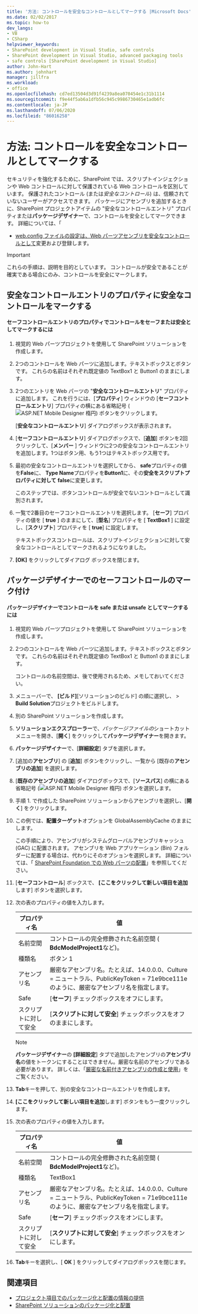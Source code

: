 ```yaml
---
title: '方法: コントロールを安全なコントロールとしてマークする |Microsoft Docs'
ms.date: 02/02/2017
ms.topic: how-to
dev_langs:
- VB
- CSharp
helpviewer_keywords:
- SharePoint development in Visual Studio, safe controls
- SharePoint development in Visual Studio, advanced packaging tools
- safe controls [SharePoint development in Visual Studio]
author: John-Hart
ms.author: johnhart
manager: jillfra
ms.workload:
- office
ms.openlocfilehash: cd7ed13504d3d91f4239a8ea070454e1c31b1114
ms.sourcegitcommit: f9e44f5ab6a1dfb56c945c9986730465e1adb6fc
ms.contentlocale: ja-JP
ms.lasthandoff: 07/06/2020
ms.locfileid: "86016258"
---
```

# <a name="how-to-mark-controls-as-safe-controls"></a>方法: コントロールを安全なコントロールとしてマークする
  セキュリティを強化するために、SharePoint では、スクリプトインジェクションや Web コントロールに対して保護されている Web コントロールを区別しています。 保護されたコントロール (または*安全なコントロール*) は、信頼されていないユーザーがアクセスできます。 パッケージにアセンブリを追加するときに、SharePoint プロジェクトアイテムの "安全なコントロールエントリ" プロパティまたは**パッケージデザイナー**で、コントロールを安全としてマークできます。 詳細については、「

- [web.config ファイルの設定](/previous-versions/office/developer/sharepoint-2007/bb802890(v=office.12))[は、Web パーツアセンブリを安全なコントロールとして](/previous-versions/office/developer/sharepoint2003/dd587360(v=office.11))変更および登録します。

> [!IMPORTANT]
> これらの手順は、説明を目的としています。 コントロールが安全であることが確実である場合にのみ、コントロールを安全にマークします。

## <a name="marking-safe-controls-in-the-safe-control-entries-property"></a>安全なコントロールエントリのプロパティに安全なコントロールをマークする

#### <a name="to-mark-controls-as-safe-or-unsafe-in-the-safe-control-entries-property"></a>セーフコントロールエントリのプロパティでコントロールをセーフまたは安全としてマークするには

1. 視覚的 Web パーツプロジェクトを使用して SharePoint ソリューションを作成します。

2. 2つのコントロールを Web パーツに追加します。テキストボックスとボタンです。 これらの名前はそれぞれ既定値の TextBox1 と Button1 のままにします。

3. 2つのエントリを Web パーツの "**安全なコントロールエントリ**" プロパティに追加します。 これを行うには、[**プロパティ**] ウィンドウの [**セーフコントロールエントリ**] プロパティの横にある省略記号 (![ASP.NET Mobile Designer 楕円](../sharepoint/media/mwellipsis.gif "ASP.NET モバイル デザイナー楕円")) ボタンをクリックします。

     [**安全なコントロールエントリ**] ダイアログボックスが表示されます。

4. [**セーフコントロールエントリ**] ダイアログボックスで、[**追加**] ボタンを2回クリックして、[**メンバー** ] ウィンドウに2つの安全なコントロールエントリを追加します。1つはボタン用、もう1つはテキストボックス用です。

5. 最初の安全なコントロールエントリを選択してから、 **safe**プロパティの値を**False**に、 **Type Name**プロパティを**Button1**に、その**安全をスクリプトプロパティに対して** **false**に変更します。

     このステップでは、ボタンコントロールが安全でないコントロールとして識別されます。

6. 一覧で2番目のセーフコントロールエントリを選択します。 [**セーフ**] プロパティの値を [ **true** ] のままにして、[**型名**] プロパティを [ **TextBox1** ] に設定し、[**スクリプト**] プロパティを [ **true**] に設定します。

     テキストボックスコントロールは、スクリプトインジェクションに対して安全なコントロールとしてマークされるようになりました。

7. **[OK]** をクリックしてダイアログ ボックスを閉じます。

## <a name="marking-safe-controls-in-the-package-designer"></a>パッケージデザイナーでのセーフコントロールのマーク付け

#### <a name="to-mark-controls-as-safe-or-unsafe-in-the-package-designer"></a>パッケージデザイナーでコントロールを safe または unsafe としてマークするには

1. 視覚的 Web パーツプロジェクトを使用して SharePoint ソリューションを作成します。

2. 2つのコントロールを Web パーツに追加します。テキストボックスとボタンです。 これらの名前はそれぞれ既定値の TextBox1 と Button1 のままにします。

     コントロールの名前空間は、後で使用されるため、メモしておいてください。

3. メニューバーで、 **[ビルド]**[ソリューションのビルド] の順に選択し、  >  **Build Solution**プロジェクトをビルドします。

4. 別の SharePoint ソリューションを作成します。

5. **ソリューションエクスプローラー**で、*パッケージファイルの*ショートカットメニューを開き、[**開く**] をクリックして**パッケージデザイナー**を開きます。

6. **パッケージデザイナー**で、[**詳細設定**] タブを選択します。

7. [追加の**アセンブリ**] の [**追加**] ボタンをクリックし、一覧から [既存の**アセンブリの追加**] を選択します。

8. [**既存のアセンブリの追加**] ダイアログボックスで、[**ソースパス**] の横にある省略記号 (![ASP.NET Mobile Designer 楕円](../sharepoint/media/mwellipsis.gif "ASP.NET モバイル デザイナー楕円")) ボタンを選択します。

9. 手順 1. で作成した SharePoint ソリューションからアセンブリを選択し、[**開く**] をクリックします。

10. この例では、**配置ターゲット**オプションを GlobalAssemblyCache のままにします。

     この手順により、アセンブリがシステムグローバルアセンブリキャッシュ (GAC) に配置されます。 アセンブリを Web アプリケーション (Bin) フォルダーに配置する場合は、代わりにそのオプションを選択します。 詳細については、「 [SharePoint Foundation での Web パーツの配置](/previous-versions/office/developer/sharepoint-2010/cc768621(v=office.14))」を参照してください。

11. [**セーフコントロール**] ボックスで、 **[ここをクリックして新しい項目を追加**します] ボタンを選択します。

12. 次の表のプロパティの値を入力します。

    |プロパティ名|値|
    |-------------------|-----------|
    |名前空間|コントロールの完全修飾された名前空間 ( **BdcModelProject1**など)。|
    |種類名|ボタン 1|
    |アセンブリ名|厳密なアセンブリ名。たとえば、14.0.0.0、Culture = ニュートラル、PublicKeyToken = 71e9bce111eのように、厳密なアセンブリ名を指定します。|
    |Safe|[**セーフ**] チェックボックスをオフにします。|
    |スクリプトに対して安全|[**スクリプトに対して安全**] チェックボックスをオフのままにします。|

    > [!NOTE]
    > **パッケージデザイナー**の **[詳細設定**] タブで追加したアセンブリの**アセンブリ名**の値をトークンにすることはできません。厳密な名前のアセンブリである必要があります。 詳しくは、「[厳密な名前付きアセンブリの作成と使用](/previous-versions/dotnet/netframework-4.0/xwb8f617(v=vs.100))」をご覧ください。

13. **Tab**キーを押して、別の安全なコントロールエントリを作成します。

14. **[ここをクリックして新しい項目を追加**します] ボタンをもう一度クリックします。

15. 次の表のプロパティの値を入力します。

    |プロパティ名|値|
    |-------------------|-----------|
    |名前空間|コントロールの完全修飾された名前空間 ( **BdcModelProject1**など)。|
    |種類名|TextBox1|
    |アセンブリ名|厳密なアセンブリ名。たとえば、14.0.0.0、Culture = ニュートラル、PublicKeyToken = 71e9bce111eのように、厳密なアセンブリ名を指定します。|
    |Safe|[**セーフ**] チェックボックスをオンにします。|
    |スクリプトに対して安全|[**スクリプトに対して安全**] チェックボックスをオンにします。|

16. **Tab**キーを選択し、[ **OK** ] をクリックしてダイアログボックスを閉じます。

## <a name="see-also"></a>関連項目
- [プロジェクト項目でのパッケージ化と配置の情報の提供](../sharepoint/providing-packaging-and-deployment-information-in-project-items.md)
- [SharePoint ソリューションのパッケージ化と配置](../sharepoint/packaging-and-deploying-sharepoint-solutions.md)
